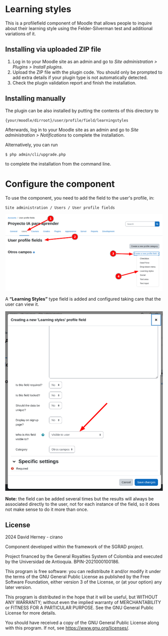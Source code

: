 # Learning styles #

This is a profilefield component of Moodle that allows people to inquire about their learning style using the Felder-Silverman test and additional variations of it.

## Installing via uploaded ZIP file ##

1. Log in to your Moodle site as an admin and go to _Site administration >
   Plugins > Install plugins_.
2. Upload the ZIP file with the plugin code. You should only be prompted to add
   extra details if your plugin type is not automatically detected.
3. Check the plugin validation report and finish the installation.

## Installing manually ##

The plugin can be also installed by putting the contents of this directory to

    {your/moodle/dirroot}/user/profile/field/learningstyles

Afterwards, log in to your Moodle site as an admin and go to _Site administration >
Notifications_ to complete the installation.

Alternatively, you can run

    $ php admin/cli/upgrade.php

to complete the installation from the command line.

# Configure the component #

To use the component, you need to add the field to the user's profile, in:
```
Site administration / Users / User profile fields
```

![User profile field](docs/en/setting_newfield.png)

A **“Learning Styles”** type field is added and configured taking care that the user can view it.

![Setting form](docs/en/setting_form.png)

**Note:** the field can be added several times but the results will always be associated directly to the user, not for each instance of the field, so it does not make sense to do it more than once.


## License ##

2024 David Herney - cirano

Component developed within the framework of the SGRAD project.

Project financed by the General Royalties System of Colombia and executed by
the Universidad de Antioquia. BPIN-2021000100186.

This program is free software: you can redistribute it and/or modify it under
the terms of the GNU General Public License as published by the Free Software
Foundation, either version 3 of the License, or (at your option) any later
version.

This program is distributed in the hope that it will be useful, but WITHOUT ANY
WARRANTY; without even the implied warranty of MERCHANTABILITY or FITNESS FOR A
PARTICULAR PURPOSE.  See the GNU General Public License for more details.

You should have received a copy of the GNU General Public License along with
this program.  If not, see <https://www.gnu.org/licenses/>.
